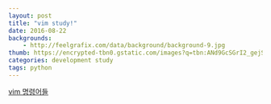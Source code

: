 ```yaml
---
layout: post
title: "vim study!"
date: 2016-08-22
backgrounds:
    - http://feelgrafix.com/data/background/background-9.jpg
thumb: https://encrypted-tbn0.gstatic.com/images?q=tbn:ANd9GcSGrI2_gejSWa7kYiyZTNj6apIeOxUVAuiygQaiaqrQwCyc6ZFD
categories: development study
tags: python
---
```


[vim 명령어들](http://computers.tutsplus.com/tutorials/vim-for-beginners--cms-21118)